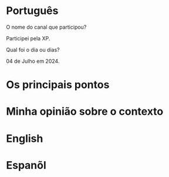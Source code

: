 
# Português 

O nome do canal que participou?

Participei pela XP.

Qual foi o dia ou dias?

04 de Julho em 2024.

# Os principais pontos




# Minha opinião sobre o contexto



#  English 




# Espanõl

